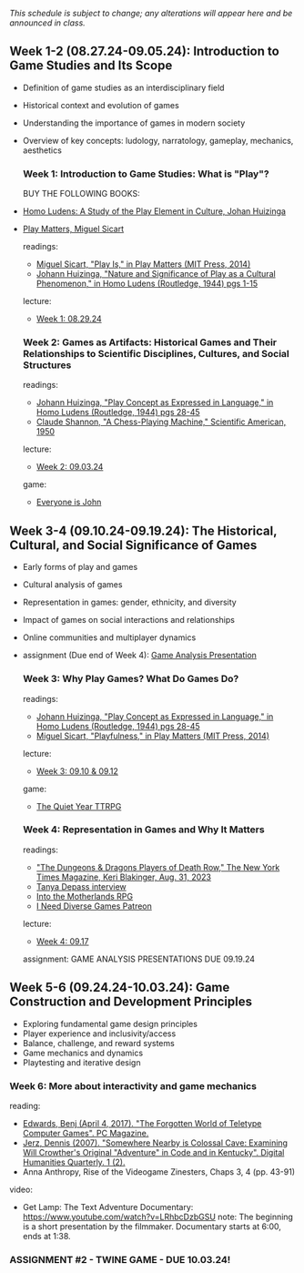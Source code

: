 *This schedule is subject to change; any alterations will appear here and be announced in class.*

## Week 1-2 (08.27.24-09.05.24): Introduction to Game Studies and Its Scope

- Definition of game studies as an interdisciplinary field
- Historical context and evolution of games
- Understanding the importance of games in modern society
- Overview of key concepts: ludology, narratology, gameplay, mechanics, aesthetics

  ### Week 1: Introduction to Game Studies: What is "Play"?

  BUY THE FOLLOWING BOOKS:
- [Homo Ludens: A Study of the Play Element in Culture, Johan Huizinga](https://a.co/d/fCo6jf3)
- [Play Matters, Miguel Sicart](https://a.co/d/1EEDF8p)
  
  readings:
  - [Miguel Sicart, "Play Is," in Play Matters (MIT Press, 2014)](readings/sicart_playmatters_1.pdf)
  - [Johann Huizinga, "Nature and Significance of Play as a Cultural Phenomenon," in Homo Ludens (Routledge, 1944) pgs 1-15](readings/huizinga_homoludens_1.pdf)
  
  lecture:
  - [Week 1: 08.29.24](readings/130_wk1_F24.pdf)

  ### Week 2: Games as Artifacts: Historical Games and Their Relationships to Scientific Disciplines, Cultures, and Social Structures
  readings:
  - [Johann Huizinga, "Play Concept as Expressed in Language," in Homo Ludens (Routledge, 1944) pgs 28-45](readings/huizinga_homoludens_2.pdf)
  - [Claude Shannon, "A Chess-Playing Machine," Scientific American, 1950](readings/shannon_chess1950.pdf)

  lecture:
  - [Week 2: 09.03.24](readings/130_wk2_F24.pdf)
 
  game:
  - [Everyone is John](readings/eij_v2_2024.pdf)

## Week 3-4 (09.10.24-09.19.24): The Historical, Cultural, and Social Significance of Games  

- Early forms of play and games
- Cultural analysis of games
- Representation in games: gender, ethnicity, and diversity
- Impact of games on social interactions and relationships
- Online communities and multiplayer dynamics  

- assignment (Due end of Week 4): [Game Analysis Presentation](ASSIGNMENTS.md)  

  ### Week 3: Why Play Games? What Do Games Do?  
  readings:
  - [Johann Huizinga, "Play Concept as Expressed in Language," in Homo Ludens (Routledge, 1944) pgs 28-45](readings/huizinga_homoludens_2.pdf)
  - [Miguel Sicart, "Playfulness," in Play Matters (MIT Press, 2014)](readings/sicart_playmatters_2.pdf)  

  lecture:
  - [Week 3: 09.10 & 09.12](readings/130_Week_03_F24.pdf)

  game:
  - [The Quiet Year TTRPG](readings/The_Quiet_Year_PDF.pdf)
  
  ### Week 4: Representation in Games and Why It Matters
  readings:
  - ["The Dungeons & Dragons Players of Death Row," The New York Times Magazine, Keri Blakinger, Aug. 31, 2023](readings/nyt_dnd_deathrow.pdf)
  - [Tanya Depass interview](https://www.youtube.com/live/H-YeiDnEl8E?si=zdhseZw_jLAZjTsS)
  - [Into the Motherlands RPG](https://cypheroftyr.com/into-the-mother-lands-a-new-sci-fi-odyssey/)
  - [I Need Diverse Games Patreon](https://www.patreon.com/INeedDivGms)  

  lecture:
  - [Week 4: 09.17](readings/130_Week_04_F24.pdf)
  
  assignment: GAME ANALYSIS PRESENTATIONS DUE 09.19.24
  
## Week 5-6 (09.24.24-10.03.24): Game Construction and Development Principles

- Exploring fundamental game design principles
- Player experience and inclusivity/access
- Balance, challenge, and reward systems
- Game mechanics and dynamics
- Playtesting and iterative design
<!--
  ### Week 5: Non-linear narrative games & interactivity
  readings:
  - [Merritt Kopa, Videogames for People, Introduction (pp. 5-19)](readings/merritt-kopa-videogames-for-humans-twine-authors-in-conversation.pdf)
 
  Assignment (due at the end of Week 6, 10.03.24):
  - [Twine_Game](ASSIGNMENTS.md)
  - Harlowe Manual: https://twine2.neocities.org/
  - [Template for Twine Macros](readings/Macro_Madness.html)
<!-- 
  lecture:
  - [Week 5: 09.19 & 09.21](readings/130_Week_05.pdf)
 -->
  ### Week 6: More about interactivity and game mechanics
  reading:
  - [Edwards, Benj (April 4, 2017). "The Forgotten World of Teletype Computer Games". PC Magazine.](https://www.pcmag.com/news/the-forgotten-world-of-teletype-computer-games)
  - [Jerz, Dennis (2007). "Somewhere Nearby is Colossal Cave: Examining Will Crowther's Original "Adventure" in Code and in Kentucky". Digital Humanities Quarterly. 1 (2).](http://www.digitalhumanities.org/dhq/vol/001/2/000009/000009.html)
  - Anna Anthropy, Rise of the Videogame Zinesters, Chaps 3, 4 (pp. 43-91)

  video:
  - Get Lamp: The Text Adventure Documentary: https://www.youtube.com/watch?v=LRhbcDzbGSU
    note: The beginning is a short presentation by the filmmaker. Documentary starts at 6:00, ends at 1:38.
 
  ### ASSIGNMENT #2 - TWINE GAME - DUE 10.03.24!
<!--
## Week 7-8 (10.03.23-10.12.23: Gamification and Applied Game Development
- Understanding gamification and its applications
- Gamification in education, healthcare, and business
- Designing games for non-entertainment purposes
- Ethics and considerations in applied game design
- Introduction to Game Theory principles

  ### Week 7: Playtesting and Applied Game Design
  resources:
  - https://boardgamedesignlab.com/playtest-like-a-boss/
  - https://boardgamedesignlab.com/mechanics/
 
  lecture:
  - [Week 7: 10.05.23](readings/130_Week_07.pdf)

  ### Week 8: Serious Games
  - discussion of ["The Dungeons & Dragons Players of Death Row," The New York Times Magazine, Keri Blakinger, Aug. 31, 2023](readings/nyt_dnd_deathrow.pdf)
  
  watch:
  - Serious Games I-IV, Harun Farocki: https://vimeo.com/370494311
 
  lecture:
  - [Week 8: 10.10.23](readings/130_Week_08.pdf)
  
  reading:
  - [Ken Binmore, Game Theory: A Very Short Introduction, Oxford University Press, 2007](readings/binmore-game-theory.pdf)


## Week 9-10 (10.17.23-10.26.23): Game Creation Methods
- Game development processes and stages
- Introduction to game engines and tools
- Conceptualization and prototyping
- Art and sound design in games

  ### Week 9: Meaningful Interactivity

  lecture:
  - [Week 9: 10.17.23](readings/130_Week_09.pdf)
 
  readings:
  - ["One Button Game," in Code as Creative Medium, Golan Levin and Tega Brain](readings/one_button.pdf)
  - ["Seven Ways of Misunderstanding Interactive Art," Erkkhi Huhtamo, 1995](readings/huhtamo_interactive_art.pdf)
  - ["Meaningful Play" and "Interactivity" in Rules of Play: Game Design Fundamentals, Katie Salen and Eric Zimmerman](readings/rules-of-play.pdf) 
  
  Assignment: The "One Button Game" (due: 10.31.23)

  ### Week 10: Choosing the Right Tools

    lecture:
  - [Week 10: 10.24.23](readings/130_Week_10.pdf)

  game tools:
  - Pico8 https://www.lexaloffle.com/pico-8.php
  - Bitsy https://make.bitsy.org/
  - Pulp https://play.date/pulp/
  - Twine https://twinery.org/

  resources:
  - https://nerdyteachers.com/PICO-8/Guide/
  - https://www.shimmerwitch.space/bitsyTutorial.html
  - https://bitsy.fandom.com/wiki/Tutorials

## Week 11-12 (10.31.23-11.09.23): Game Theory and Game Dev

  - simple intro to some Game Theory concepts, its use and limitations
  - linking Game Theory and Game Studies as disciplines
  - Thinking through Game Theory general concepts and usage in Game Dev
    
### Week 11: Intro to Game Theory - Game Theory for Games Developers (and how it relates to Game Studies)
  
  lecture:
- [Week 11: 10.31.23](readings/130_Week_11.pdf)

  Assignment due: November 2nd, by class time (9:00a)!

### Week 12: Going Solo

  Assignment: SOLO TTRPG
  - Access the [SOLO TTRPG FOLDER](readings/solottrpg)
  - Play two or more, saving your journals.
  - We will discuss these games together.

## Week 13-14 (11.14.23-11.23.23): Emerging Technologies and Future Trends
- Exploration of virtual reality (VR) and augmented reality (AR) in games
- Impact of artificial intelligence (AI) on game design
- Ethical considerations in game development and consumption
- Speculating on the future of game studies and the gaming industry

## Week 15-16 (11.28.23-12.07.23): Building Communities in Video Games

#### Final Game Project (due: November 30th)

  - See "Assignments" for instructions.

### Week 15: Game Communities

#### GAME/CREATING CODING COMMUNITIES:

- https://vgagallery.org/
- https://bitbashchicago.com/
- https://itch.io/
- https://borogove.io/ (for Twine games)
- https://play.date/pulp/ (for Playdate/Pulp games)
- https://processingfoundation.org/ (general creative coding organization)

#### For IRL gaming:

- https://bitbashchicago.com/
- https://www.chicagolandgames.com/
- https://www.meetup.com/chicago-queer-gaming-society/

#### Locations that host RPG events:

- Marz Brewing (Level Eater events): https://marz.beer/
- Whiner Beer (Wizards ands Whiners): https://www.whinerbeer.com/
- Prism Games: https://www.prismgameschicago.com
- Tangible Books: https://tangiblebookschicago.com/

  -->

